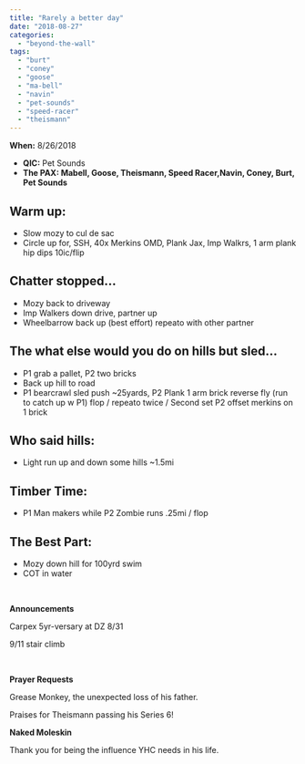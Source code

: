 ```yaml
---
title: "Rarely a better day"
date: "2018-08-27"
categories: 
  - "beyond-the-wall"
tags: 
  - "burt"
  - "coney"
  - "goose"
  - "ma-bell"
  - "navin"
  - "pet-sounds"
  - "speed-racer"
  - "theismann"
---
```


**When:** 8/26/2018

- **QIC:** Pet Sounds
- **The PAX: Mabell, Goose, Theismann, Speed Racer,Navin, Coney, Burt, Pet Sounds**

## **Warm up:**

- Slow mozy to cul de sac
- Circle up for, SSH, 40x Merkins OMD, Plank Jax, Imp Walkrs, 1 arm plank hip dips 10ic/flip

## **Chatter stopped...**

- Mozy back to driveway
- Imp Walkers down drive, partner up
- Wheelbarrow back up (best effort) repeato with other partner

## **The what else would you do on hills but sled...**

- P1 grab a pallet, P2 two bricks
- Back up hill to road
- P1 bearcrawl sled push ~25yards, P2 Plank 1 arm brick reverse fly (run to catch up w P1) flop / repeato twice / Second set P2 offset merkins on 1 brick

## **Who said hills:**

- Light run up and down some hills ~1.5mi

## **Timber Time:**

- P1 Man makers while P2 Zombie runs .25mi / flop

## **The Best Part:**

- Mozy down hill for 100yrd swim
- COT in water

 

**Announcements**

Carpex 5yr-versary at DZ 8/31

9/11 stair climb

 

**Prayer Requests**

Grease Monkey, the unexpected loss of his father.  

Praises for Theismann passing his Series 6!

**Naked Moleskin**

Thank you for being the influence YHC needs in his life.

